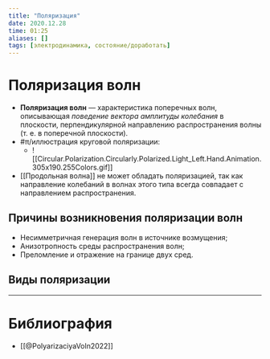 ```yaml
---
title: "Поляризация"
date: 2020.12.28
time: 01:25
aliases: []
tags: [электродинамика, состояние/доработать]
---
```


# Поляризация волн

- **Поляризация волн** — характеристика поперечных волн, описывающая *поведение вектора амплитуды колебания* в плоскости, перпендикулярной направлению распространения волны (т. е. в поперечной плоскости).
- #π/иллюстрация круговой поляризации:
	- ![[Circular.Polarization.Circularly.Polarized.Light_Left.Hand.Animation.305x190.255Colors.gif]]
- [[Продольная волна]] не может обладать поляризацией, так как направление колебаний в волнах этого типа всегда совпадает с направлением распространения.

## Причины возникновения поляризации волн

- Несимметричная генерация волн в источнике возмущения;
- Анизотропность среды распространения волн;
- Преломление и отражение на границе двух сред.

## Виды поляризации




---

# Библиография

- [[@PolyarizaciyaVoln2022]]